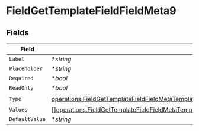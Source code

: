 # FieldGetTemplateFieldFieldMeta9


## Fields

| Field                                                                                                                                                                                                                      | Type                                                                                                                                                                                                                       | Required                                                                                                                                                                                                                   | Description                                                                                                                                                                                                                |
| -------------------------------------------------------------------------------------------------------------------------------------------------------------------------------------------------------------------------- | -------------------------------------------------------------------------------------------------------------------------------------------------------------------------------------------------------------------------- | -------------------------------------------------------------------------------------------------------------------------------------------------------------------------------------------------------------------------- | -------------------------------------------------------------------------------------------------------------------------------------------------------------------------------------------------------------------------- |
| `Label`                                                                                                                                                                                                                    | **string*                                                                                                                                                                                                                  | :heavy_minus_sign:                                                                                                                                                                                                         | N/A                                                                                                                                                                                                                        |
| `Placeholder`                                                                                                                                                                                                              | **string*                                                                                                                                                                                                                  | :heavy_minus_sign:                                                                                                                                                                                                         | N/A                                                                                                                                                                                                                        |
| `Required`                                                                                                                                                                                                                 | **bool*                                                                                                                                                                                                                    | :heavy_minus_sign:                                                                                                                                                                                                         | N/A                                                                                                                                                                                                                        |
| `ReadOnly`                                                                                                                                                                                                                 | **bool*                                                                                                                                                                                                                    | :heavy_minus_sign:                                                                                                                                                                                                         | N/A                                                                                                                                                                                                                        |
| `Type`                                                                                                                                                                                                                     | [operations.FieldGetTemplateFieldFieldMetaTemplatesFieldsResponse200ApplicationJSONResponseBody9Type](../../models/operations/fieldgettemplatefieldfieldmetatemplatesfieldsresponse200applicationjsonresponsebody9type.md) | :heavy_check_mark:                                                                                                                                                                                                         | N/A                                                                                                                                                                                                                        |
| `Values`                                                                                                                                                                                                                   | [][operations.FieldGetTemplateFieldFieldMetaTemplatesFieldsResponseValues](../../models/operations/fieldgettemplatefieldfieldmetatemplatesfieldsresponsevalues.md)                                                         | :heavy_minus_sign:                                                                                                                                                                                                         | N/A                                                                                                                                                                                                                        |
| `DefaultValue`                                                                                                                                                                                                             | **string*                                                                                                                                                                                                                  | :heavy_minus_sign:                                                                                                                                                                                                         | N/A                                                                                                                                                                                                                        |